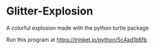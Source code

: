 # Glitter-Explosion
A colorful explosion made with the python turtle package

Run this program at https://trinket.io/python/5c4ad1b6fb